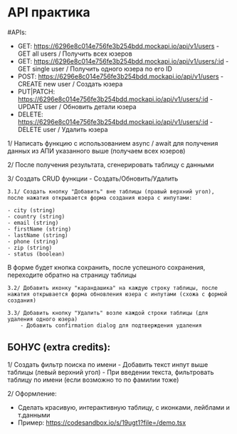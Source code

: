 # API практика

#APIs: 

 - GET:       https://6296e8c014e756fe3b254bdd.mockapi.io/api/v1/users - GET all users / Получить всех юзеров
 - GET:       https://6296e8c014e756fe3b254bdd.mockapi.io/api/v1/users/:id - GET single user / Получить одного юзера по его ID
 - POST:      https://6296e8c014e756fe3b254bdd.mockapi.io/api/v1/users - CREATE new user / Создать юзера
 - PUT|PATCH: https://6296e8c014e756fe3b254bdd.mockapi.io/api/v1/users/:id - UPDATE user / Обновить детали юзера
 - DELETE:    https://6296e8c014e756fe3b254bdd.mockapi.io/api/v1/users/:id - DELETE user / Удалить юзера


1/ Написать функцию с использованием async / await для получения данных из АПИ указанного выше (получаем всех юзеров)

2/ После получения результата, сгенерировать таблицу с данными

3/ Создать CRUD функции - Создать/Обновить/Удалить
    
    3.1/ Создать кнопку "Добавить" вне таблицы (правый верхний угол), после нажатия открывается форма создания юзера с инпутами:

    - city (string)
    - country (string)
    - email (string)
    - firstName (string)
    - lastName (string)
    - phone (string)
    - zip (string)
    - status (boolean)
    
В форме будет кнопка сохранить, после успешного сохранения, переходите обратно на страницу таблицы

    3.2/ Добавить иконку "карандашика" на каждую строку таблицы, после нажатия открывается форма обновления юзера с инпутами (схожа с формой создания)

    3.3/ Добавить кнопку "Удалить" возле каждой строки таблицы (для удаления одного юзера)
        - Добавить confirmation dialog для подтверждения удаления

## БОНУС (extra credits):

1/ Создать фильтр поиска по имени
    - Добавить текст инпут выше таблицы (левый верхний угол)
    - При введении текста, фильтровать таблицу по имени (если возможно то по фамилии тоже)

2/ Оформление:
 - Сделать красивую, интерактивную таблицу, с иконками, лейблами и т.данными
 - Пример: https://codesandbox.io/s/19ugt1?file=/demo.tsx
